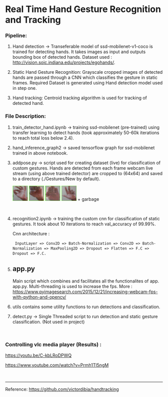 # Real Time Hand Gesture Recognition and Tracking

### Pipeline:

1. Hand detection -> Transeferable model of ssd-mobilenet-v1-coco is trained for detecting hands. It takes images as input and outputs bounding box of detected hands. Dataset used : http://vision.soic.indiana.edu/projects/egohands/.

2. Static Hand Gesture Recognition: Grayscale cropped images of detected hands are passed through a CNN which classifies the gesture in static frames.
Required Dataset is generated using Hand detection model used in step one.

3. Hand tracking: Centroid tracking algorithm is used for tracking of detected hand.



### File Description:

1. train_detector_hand.ipynb -> training ssd-mobilenet (pre-trained) using transfer learning to detect hands (took approximately 50-60k iterations to reach total loss below 2.4).

2. hand_inference_graph2 -> saved tensorflow graph for ssd-mobilenet trained in above notebook.

3. addpose.py -> script used for creating dataset (live) for classification of custom gestures. Hands are detected from each frame webcam live stream (using above trained detector) are cropped to (64x64) and saved to a directory (./Gestures/New by default).

    <img src="images/asl_f.png" width=10% title="asl_f"> <img src="images/fist.png" width=10% title="fist"> <img src="images/palm.png" width=10% title="palm"> <img src="images/seven.png" width=10% title="seven">   + garbage
<br>

4. recognition2.ipynb -> training the custom cnn for classification of static gestures. It took about 10 iterations to reach val_accuracy of 99.99%. 

   Cnn architecture : 

        InputLayer => Conv2D => Batch-Normalization => Conv2D => Batch-Normalization => MaxPooling2D => Dropout => Flatten => F.C => Dropout => F.C.

    
5. ## app.py 
    Main script which combines and facilitates all the functionalites of app. app.py.  Multi-threading is used to increase the fps.     More : https://www.pyimagesearch.com/2015/12/21/increasing-webcam-fps-with-python-and-opencv/


6. utils contains some utility functions to run detections and classification.

7. detect.py -> Single Threaded script to run detection and static gesture classification. (Not used in project)

<br>

### Controlling vlc media player (Results) :

   https://youtu.be/C-kbLRoDPWQ
    
   https://www.youtube.com/watch?v=Prmh1Tl5ngM
    
    

<br>

------------------------------------------------------------------------------------

Reference: https://github.com/victordibia/handtracking
